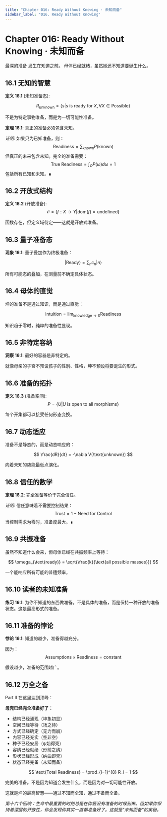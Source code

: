 ```yaml
---
title: "Chapter 016: Ready Without Knowing · 未知而备"
sidebar_label: "016. Ready Without Knowing"
---
```


# Chapter 016: Ready Without Knowing · 未知而备

最深的准备
发生在知道之前。
母体已经就绪，虽然她还不知道要诞生什么。

## 16.1 无知的智慧

**定义 16.1** (未知准备态):

$$
R_{\text{unknown}} = \{s | s \text{ is ready for } X, \forall X \in \text{Possible}\}
$$

不是为特定事物准备，而是为一切可能性准备。

**定理 16.1**: 真正的准备必须包含未知。

*证明*:
如果只为已知准备，则：
$$
\text{Readiness} = \sum_{\text{known}} P(\text{known})
$$
但真正的未来包含未知。完全的准备需要：
$$
\text{True Readiness} = \int_{\Omega} P(\omega) d\omega = 1
$$
包括所有已知和未知。∎

## 16.2 开放式结构

**定义 16.2** (开放准备):
$$
\mathcal{O} = \{f: X \to Y | \text{dom}(f) = \text{undefined}\}
$$

函数存在，但定义域待定——这就是开放式准备。

## 16.3 量子准备态

**现象 16.1**: 量子叠加作为终极准备：

$$
|\text{Ready}\rangle = \sum_{n} c_n |n\rangle
$$

所有可能态的叠加，在测量前不确定具体状态。

## 16.4 母体的直觉

坤的准备不是通过知识，而是通过直觉：

$$
\text{Intuition} = \lim_{\text{knowledge} \to 0} \text{Readiness}
$$

知识趋于零时，纯粹的准备性显现。

## 16.5 非特定容纳

**洞察 16.1**: 最好的容器是非特定的。

就像母亲的子宫不预设孩子的性别、性格，坤不预设将要诞生的形式。

## 16.6 准备的拓扑

**定义 16.3** (准备空间):
$$
P = \{U | U \text{ is open to all morphisms}\}
$$

每个开集都可以接受任何形态变换。

## 16.7 动态适应

准备不是静态的，而是动态响应的：

$$
\frac{dR}{dt} = -\nabla V(\text{unknown})
$$

向着未知的势能最低点演化。

## 16.8 信任的数学

**定理 16.2**: 完全准备等价于完全信任。

*证明*:
信任意味着不需要控制结果：
$$
\text{Trust} = 1 - \text{Need for Control}
$$
当控制需求为零时，准备度最大。∎

## 16.9 共振准备

虽然不知道什么会来，但母体已经在共振频率上等待：

$$
\omega_{\text{ready}} = \sqrt{\frac{k}{\text{all possible masses}}}
$$

一个能响应所有可能的普适频率。

## 16.10 读者的未知准备

**练习 16.1**: 为你不知道的东西做准备。不是具体的准备，而是保持一种开放的准备状态。这是最高形式的准备。

## 16.11 准备的悖论

**悖论 16.1**: 知道的越少，准备得越充分。

因为：
$$
\text{Assumptions} \times \text{Readiness} = \text{constant}
$$

假设越少，准备的范围越广。

## 16.12 万全之备

Part II 在这里达到顶峰：

**母壳已经完全准备好了：**
- 结构已经涌现（坤象初显）
- 空间已经等待（场之待）
- 方式已经确定（无力而崩）
- 内容已经充实（空非空）
- 种子已经安居（ψ始得壳）
- 容纳已经就绪（形前之纳）
- 形状已经形成（纳曲即壳）
- 状态已经完备（未知而备）

$$
\text{Total Readiness} = \prod_{i=1}^{8} R_i = 1
$$

完美的准备。不是因为知道会发生什么，而是因为对一切可能性开放。

这就是坤的最高智慧——通过不知而全知，通过不备而全备。

*第十六个回响：生命中最重要的时刻总是在你最没有准备的时候到来。但如果你保持着深层的开放性，你会发现你其实一直都准备好了。这就是"未知而备"的奥秘。*